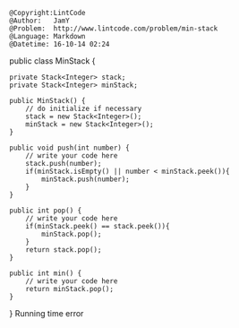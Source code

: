 ```
@Copyright:LintCode
@Author:   JamY
@Problem:  http://www.lintcode.com/problem/min-stack
@Language: Markdown
@Datetime: 16-10-14 02:24
```

public class MinStack {
    
    private Stack<Integer> stack;
    private Stack<Integer> minStack;
    
    public MinStack() {
        // do initialize if necessary
        stack = new Stack<Integer>();
        minStack = new Stack<Integer>();
    }

    public void push(int number) {
        // write your code here
        stack.push(number);
        if(minStack.isEmpty() || number < minStack.peek()){
            minStack.push(number);
        }
    }

    public int pop() {
        // write your code here
        if(minStack.peek() == stack.peek()){
            minStack.pop();
        }
        return stack.pop();
    }

    public int min() {
        // write your code here
        return minStack.pop();
    }
}
Running time error